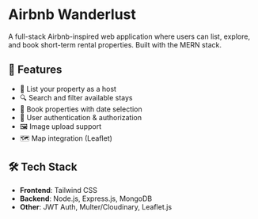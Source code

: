 # Airbnb Wanderlust

A full-stack Airbnb-inspired web application where users can list, explore, and book short-term rental properties. Built with the MERN stack.

## 🚀 Features

- 🏡 List your property as a host
- 🔍 Search and filter available stays
- 📅 Book properties with date selection
- 🔐 User authentication & authorization
- 🖼️ Image upload support
- 🗺️ Map integration (Leaflet)

## 🛠️ Tech Stack

- **Frontend**: Tailwind CSS
- **Backend**: Node.js, Express.js, MongoDB
- **Other**: JWT Auth, Multer/Cloudinary, Leaflet.js



